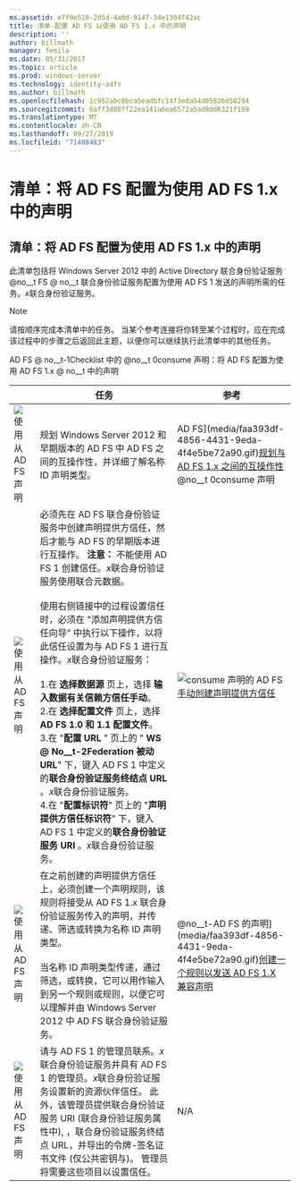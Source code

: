 ```yaml
---
ms.assetid: e7f9e518-2d5d-4a0d-9147-34e1304f42ac
title: 清单-配置 AD FS 以使用 AD FS 1.x 中的声明
description: ''
author: billmath
manager: femila
ms.date: 05/31/2017
ms.topic: article
ms.prod: windows-server
ms.technology: identity-adfs
ms.author: billmath
ms.openlocfilehash: 1c952abc0bca5eadbfc14f3eda54d05826d50294
ms.sourcegitcommit: 6aff3d88ff22ea141a6ea6572a5ad8dd6321f199
ms.translationtype: MT
ms.contentlocale: zh-CN
ms.lasthandoff: 09/27/2019
ms.locfileid: "71408483"
---
```

# <a name="checklist-configuring-ad-fs--to-consume-claims-from-ad-fs-1x"></a>清单：将 AD FS 配置为使用 AD FS 1.x 中的声明

  
## <a name="checklist-configuring-ad-fs-to-consume-claims-from-adfs1x"></a>清单：将 AD FS 配置为使用 AD FS 1.x 中的声明  
此清单包括将 Windows Server 2012 中的 Active Directory 联合身份验证服务 @no__t FS @ no__t 联合身份验证服务配置为使用 AD FS 1 发送的声明所需的任务。*x*联合身份验证服务。  
  
> [!NOTE]  
> 请按顺序完成本清单中的任务。 当某个参考连接将你转至某个过程时，应在完成该过程中的步骤之后返回此主题，以便你可以继续执行此清单中的其他任务。  
  
AD FS @ no__t-1Checklist 中的 @no__t 0consume 声明：将 AD FS 配置为使用 AD FS 1.x @ no__t 中的声明  
  
||任务|参考|  
|-|--------|-------------|  
|![使用从 AD FS 声明](media/icon_checkboxo.gif)|规划 Windows Server 2012 和早期版本的 AD FS 中 AD FS 之间的互操作性，并详细了解名称 ID 声明类型。|AD FS](media/faa393df-4856-4431-9eda-4f4e5be72a90.gif)[规划与 AD FS 1.x 之间的互操作性](https://technet.microsoft.com/library/ff678040.aspx)@no__t 0consume 声明|  
|![使用从 AD FS 声明](media/icon_checkboxo.gif)|必须先在 AD FS 联合身份验证服务中创建声明提供方信任，然后才能与 AD FS 的早期版本进行互操作。 **注意：** 不能使用 AD FS 1 创建信任。*x*联合身份验证服务使用联合元数据。<br /><br />使用右侧链接中的过程设置信任时，必须在 "添加声明提供方信任向导" 中执行以下操作，以将此信任设置为与 AD FS 1 进行互操作。*x*联合身份验证服务：<br /><br />1.在 **选择数据源** 页上，选择 **输入数据有关信赖方信任手动**。<br />2.在 **选择配置文件** 页上，选择 **AD FS 1.0 和 1.1 配置文件**。<br />3.在 "**配置 URL** " 页上的 " **WS @ No__t-2Federation 被动 URL**" 下，键入 AD FS 1 中定义的**联合身份验证服务终结点 URL** 。*x*联合身份验证服务。<br />4.在 "**配置标识符**" 页上的 "**声明提供方信任标识符**" 下，键入 AD FS 1 中定义的**联合身份验证服务 URI** 。*x*联合身份验证服务。|![consume 声明的 AD FS](media/faa393df-4856-4431-9eda-4f4e5be72a90.gif)[手动创建声明提供方信任](../../ad-fs/operations/Create-a-Claims-Provider-Trust.md)|  
|![使用从 AD FS 声明](media/icon_checkboxo.gif)|在之前创建的声明提供方信任上，必须创建一个声明规则，该规则将接受从 AD FS 1.x 联合身份验证服务传入的声明，并传递、筛选或转换为名称 ID 声明类型。<br /><br />当名称 ID 声明类型传递，通过筛选，或转换，它可以用作输入到另一个规则或规则，以便它可以理解并由 Windows Server 2012 中 AD FS 联合身份验证服务。|@no__t-AD FS 的声明](media/faa393df-4856-4431-9eda-4f4e5be72a90.gif)[创建一个规则以发送 AD FS 1.X 兼容声明](../../ad-fs/operations/Create-a-Rule-to-Send-an-AD-FS-1x-Compatible-Claim.md)|  
|![使用从 AD FS 声明](media/icon_checkboxo.gif)|请与 AD FS 1 的管理员联系。*x*联合身份验证服务并具有 AD FS 1 的管理员。*x*联合身份验证服务设置新的资源伙伴信任。 此外，该管理员提供联合身份验证服务 URI \(联合身份验证服务属性中\), ，联合身份验证服务终结点 URL，并导出的令牌\-签名证书文件 \(仅公共密钥与\)。 管理员将需要这些项目以设置信任。|N\/A|  
  

